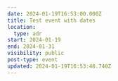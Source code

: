 ```yaml
---
date: 2024-01-19T16:53:00.000Z
title: Test event with dates
location:
  type: adr
start: 2024-01-19
end: 2024-01-31
visibility: public
post-type: event
updated: 2024-01-19T16:53:48.740Z
---
```

